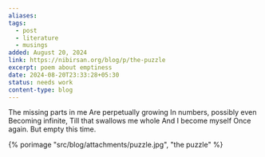 ```yaml
---
aliases: 
tags:
  - post
  - literature
  - musings
added: August 20, 2024
link: https://nibirsan.org/blog/p/the-puzzle
excerpt: poem about emptiness
date: 2024-08-20T23:33:28+05:30
status: needs work
content-type: blog
---
```

The missing parts in me
Are perpetually growing
In numbers, possibly even
Becoming infinite,
Till that swallows me whole
And I become myself
Once again.
But empty this time.

{% porimage "src/blog/attachments/puzzle.jpg", "the puzzle" %}